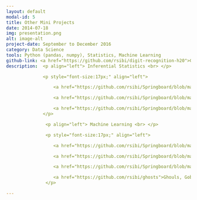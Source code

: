 ```yaml
---
layout: default
modal-id: 5
title: Other Mini Projects
date: 2014-07-18
img: presentation.png
alt: image-alt
project-date: September to December 2016
category: Data Science
tools: Python (pandas, numpy), Statistics, Machine Learning
github-link: <a href="https://github.com/rsibi/digit-recognition-h20">Github Link</a>
description:  <p align="left"> Inferential Statistics <br> </p>

              <p style="font-size:17px;" align="left">

                  <a href="https://github.com/rsibi/Springboard/blob/master/Inferential%20Statistics/statistics%20project%201/sliderule_dsi_inferential_statistics_exercise_1.ipynb">Human Body Temperature</a> - hypothesis testing and statistical significance. <br>

                  <a href="https://github.com/rsibi/Springboard/blob/master/Inferential%20Statistics/statistics%20project%202/sliderule_dsi_inferential_statistics_exercise_2.ipynb">Examining Racial Discrimination</a> - impact of race on the rate of callbacks? <br>

                  <a href="https://github.com/rsibi/Springboard/blob/master/Inferential%20Statistics/statistics%20project%203/sliderule_dsi_inferential_statistics_exercise_3.ipynb"> Reducing Hospital Readmissions</a> - statistical analysis to reduce readmissions.
              </p>

               <p align="left"> Machine Learning <br> </p>

               <p style="font-size:17px;" align="left">

                  <a href="https://github.com/rsibi/Springboard/blob/master/Machine%20Learning/clustering/Mini_Project_Clustering.ipynb">Customer Segmentation in Python</a> - exploring k-means clustering <br>

                  <a href="https://github.com/rsibi/Springboard/blob/master/Machine%20Learning/linear_regression/Mini_Project_Linear_Regression.ipynb">Predicting Boston Housing Prices</a> - a mini project in linear regression <br>

                  <a href="https://github.com/rsibi/Springboard/blob/master/Machine%20Learning/naive_bayes/Mini_Project_Naive_Bayes.ipynb">Movie Ratings in Rotten Tomatoes </a> - Naive Bayes with NLP <br>

                  <a href="https://github.com/rsibi/ghosts">Ghouls, Goblins and Ghosts ... boo! </a> - a fun Kaggle competition.
               </p>

---
```

